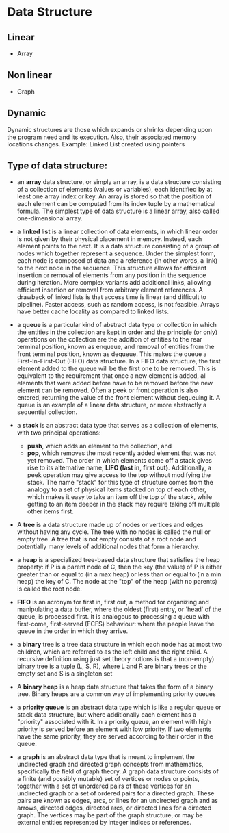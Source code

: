 
# Data Structure

## Linear

- Array

## Non linear

- Graph

## Dynamic

Dynamic structures are those which expands or shrinks depending upon the program need and its execution. Also, their associated memory locations changes. Example: Linked List created using pointers

## Type of data structure:

- an **array** data structure, or simply an array, is a data structure consisting of a collection of elements (values or variables), each identified by at least one array index or key. An array is stored so that the position of each element can be computed from its index tuple by a mathematical formula. The simplest type of data structure is a linear array, also called one-dimensional array.

- a **linked list** is a linear collection of data elements, in which linear order is not given by their physical placement in memory. Instead, each element points to the next. It is a data structure consisting of a group of nodes which together represent a sequence. Under the simplest form, each node is composed of data and a reference (in other words, a link) to the next node in the sequence. This structure allows for efficient insertion or removal of elements from any position in the sequence during iteration. More complex variants add additional links, allowing efficient insertion or removal from arbitrary element references. A drawback of linked lists is that access time is linear (and difficult to pipeline). Faster access, such as random access, is not feasible. Arrays have better cache locality as compared to linked lists.

- a **queue** is a particular kind of abstract data type or collection in which the entities in the collection are kept in order and the principle (or only) operations on the collection are the addition of entities to the rear terminal position, known as enqueue, and removal of entities from the front terminal position, known as dequeue. This makes the queue a First-In-First-Out (FIFO) data structure. In a FIFO data structure, the first element added to the queue will be the first one to be removed. This is equivalent to the requirement that once a new element is added, all elements that were added before have to be removed before the new element can be removed. Often a peek or front operation is also entered, returning the value of the front element without dequeuing it. A queue is an example of a linear data structure, or more abstractly a sequential collection.

- a **stack** is an abstract data type that serves as a collection of elements, with two principal operations:
    - **push**, which adds an element to the collection, and
    - **pop**, which removes the most recently added element that was not yet removed.
The order in which elements come off a stack gives rise to its alternative name, **LIFO (last in, first out)**. Additionally, a peek operation may give access to the top without modifying the stack. The name "stack" for this type of structure comes from the analogy to a set of physical items stacked on top of each other, which makes it easy to take an item off the top of the stack, while getting to an item deeper in the stack may require taking off multiple other items first.

- A **tree** is a data structure made up of nodes or vertices and edges without having any cycle. The tree with no nodes is called the null or empty tree. A tree that is not empty consists of a root node and potentially many levels of additional nodes that form a hierarchy.

 - a **heap** is a specialized tree-based data structure that satisfies the heap property: if P is a parent node of C, then the key (the value) of P is either greater than or equal to (in a max heap) or less than or equal to (in a min heap) the key of C. The node at the "top" of the heap (with no parents) is called the root node.

- **FIFO** is an acronym for first in, first out, a method for organizing and manipulating a data buffer, where the oldest (first) entry, or 'head' of the queue, is processed first. It is analogous to processing a queue with first-come, first-served (FCFS) behaviour: where the people leave the queue in the order in which they arrive.

-  a **binary** tree is a tree data structure in which each node has at most two children, which are referred to as the left child and the right child. A recursive definition using just set theory notions is that a (non-empty) binary tree is a tuple (L, S, R), where L and R are binary trees or the empty set and S is a singleton set

- A **binary heap** is a heap data structure that takes the form of a binary tree. Binary heaps are a common way of implementing priority queues

- a **priority queue** is an abstract data type which is like a regular queue or stack data structure, but where additionally each element has a "priority" associated with it. In a priority queue, an element with high priority is served before an element with low priority. If two elements have the same priority, they are served according to their order in the queue.

- a **graph** is an abstract data type that is meant to implement the undirected graph and directed graph concepts from mathematics, specifically the field of graph theory.
A graph data structure consists of a finite (and possibly mutable) set of vertices or nodes or points, together with a set of unordered pairs of these vertices for an undirected graph or a set of ordered pairs for a directed graph. These pairs are known as edges, arcs, or lines for an undirected graph and as arrows, directed edges, directed arcs, or directed lines for a directed graph. The vertices may be part of the graph structure, or may be external entities represented by integer indices or references.
